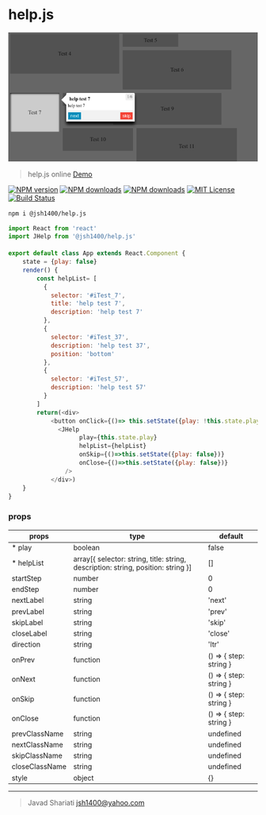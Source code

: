 # help.js

![help.js](https://raw.githubusercontent.com/jsh1400/help.js/master/docs/help.js.png)

>help.js online [Demo](https://jsh1400.github.io/help.js/)

[![NPM version][npm-version-image]][npm-url] [![NPM downloads][npm-downloads-size-image]][npm-url] [![NPM downloads][npm-downloads-image]][downloads-url] [![MIT License][license-image]][license-url] [![Build Status][travis-image]][travis-url]


```
npm i @jsh1400/help.js
```

```javascript
import React from 'react'
import JHelp from '@jsh1400/help.js'

export default class App extends React.Component {
	state = {play: false}
	render() {
		const helpList= [
		  {
		    selector: '#iTest_7',
		    title: 'help test 7',
		    description: 'help test 7'
		  },
		  {
		    selector: '#iTest_37',
		    description: 'help test 37',
		    position: 'bottom'
		  },
		  {
		    selector: '#iTest_57',
		    description: 'help test 57'
		  }
		]
		return(<div>
			<button onClick={()=> this.setState({play: !this.state.play})}>HELP</button>
			  <JHelp
				    play={this.state.play}
				    helpList={helpList}
				    onSkip={()=>this.setState({play: false})}
				    onClose={()=>this.setState({play: false})}
			    />
			</div>)
	}
}

```
### props
|props|type|default|
|-----|----|-------------|
|* play|boolean|false|
|* helpList|array[{ selector: string, title: string, description: string, position: string }]| []|
|startStep|number|0|
|endStep|number|0| 
|nextLabel|string|'next'|
|prevLabel|string|'prev'|
|skipLabel|string|'skip'|
|closeLabel|string|'close'|
|direction|string|'ltr'|
|onPrev|function|() => { step: string }|
|onNext|function|() => { step: string }|
|onSkip|function|() => { step: string }|
|onClose|function|() => { step: string }|
|prevClassName|string|undefined|
|nextClassName|string|undefined|
|skipClassName|string|undefined|
|closeClassName|string|undefined|
|style|object|{}|

---
>Javad Shariati <jsh1400@yahoo.com>


[license-image]: http://img.shields.io/npm/l/@jsh1400/help.js.svg?style=flat
[license-url]: LICENSE

[npm-url]: https://npmjs.org/package/@jsh1400/help.js
[npm-version-image]: http://img.shields.io/npm/v/@jsh1400/help.js.svg?style=flat
[npm-downloads-image]: http://img.shields.io/npm/dm/@jsh1400/help.js.svg?style=flat
[npm-downloads-size-image]: https://img.shields.io/bundlephobia/minzip/@jsh1400/help.js.svg?style=flat
[downloads-url]: https://npmcharts.com/compare/@jsh1400/help.js?minimal=true

[travis-url]: http://travis-ci.org/jsh1400/@jsh1400/help.js
[travis-image]: http://img.shields.io/travis/jsh1400/@jsh1400/help.js/develop.svg?style=flat

